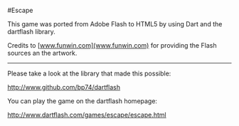 #Escape

This game was ported from Adobe Flash to HTML5 by using Dart and the dartflash library.

Credits to [www.funwin.com](www.funwin.com) for providing the Flash sources an the artwork.

---

Please take a look at the library that made this possible:

<http://www.github.com/bp74/dartflash>

You can play the game on the dartflash homepage:

<http://www.dartflash.com/games/escape/escape.html>

